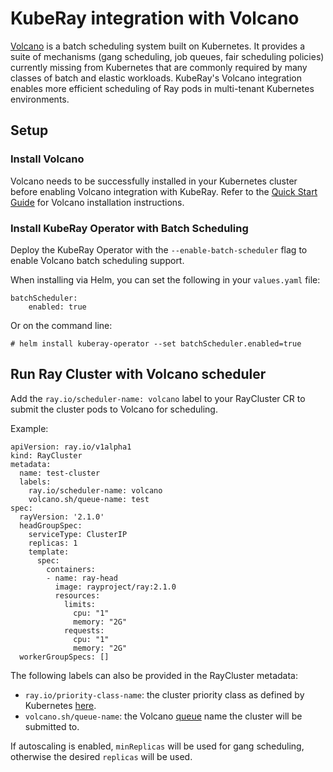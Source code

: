 # KubeRay integration with Volcano

[Volcano](https://github.com/volcano-sh/volcano) is a batch scheduling system built on Kubernetes. It provides a suite of mechanisms (gang scheduling, job queues, fair scheduling policies) currently missing from Kubernetes that are commonly required by many classes of batch and elastic workloads. KubeRay's Volcano integration enables more efficient scheduling of Ray pods in multi-tenant Kubernetes environments.

## Setup

### Install Volcano

Volcano needs to be successfully installed in your Kubernetes cluster before enabling Volcano integration with KubeRay. Refer to the [Quick Start Guide](https://github.com/volcano-sh/volcano#quick-start-guide) for Volcano installation instructions.

### Install KubeRay Operator with Batch Scheduling

Deploy the KubeRay Operator with the `--enable-batch-scheduler` flag to enable Volcano batch scheduling support.

When installing via Helm, you can set the following in your `values.yaml` file:

```
batchScheduler:
    enabled: true
```

Or on the command line:

```
# helm install kuberay-operator --set batchScheduler.enabled=true
```

## Run Ray Cluster with Volcano scheduler

Add the `ray.io/scheduler-name: volcano` label to your RayCluster CR to submit the cluster pods to Volcano for scheduling.

Example:

```
apiVersion: ray.io/v1alpha1
kind: RayCluster
metadata:
  name: test-cluster
  labels:
    ray.io/scheduler-name: volcano
    volcano.sh/queue-name: test
spec:
  rayVersion: '2.1.0'
  headGroupSpec:
    serviceType: ClusterIP
    replicas: 1
    template:
      spec:
        containers:
        - name: ray-head
          image: rayproject/ray:2.1.0
          resources:
            limits:
              cpu: "1"
              memory: "2G"
            requests:
              cpu: "1"
              memory: "2G"
  workerGroupSpecs: []
```

The following labels can also be provided in the RayCluster metadata:

- `ray.io/priority-class-name`: the cluster priority class as defined by Kubernetes [here](https://kubernetes.io/docs/concepts/scheduling-eviction/pod-priority-preemption/#priorityclass).
- `volcano.sh/queue-name`: the Volcano [queue](https://volcano.sh/en/docs/queue/) name the cluster will be submitted to.

If autoscaling is enabled, `minReplicas` will be used for gang scheduling, otherwise the desired `replicas` will be used.

